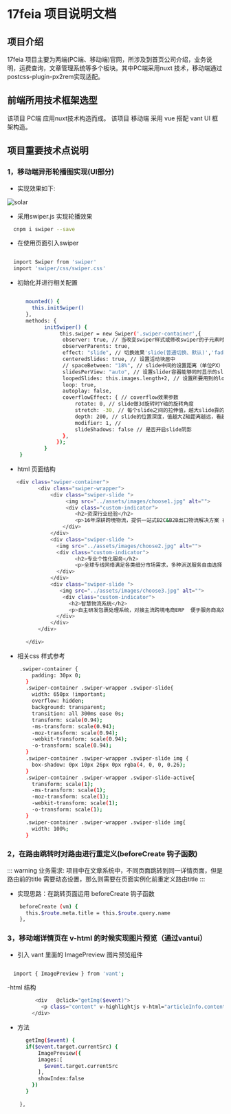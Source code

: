 # 17feia 项目说明文档

## 项目介绍
17feia 项目主要为两端(PC端、移动端)官网，所涉及到首页公司介绍，业务说明，运费查询，文章管理系统等多个板块。其中PC端采用nuxt 技术，移动端通过postcss-plugin-px2rem实现适配。


## 前端所用技术框架选型
该项目 PC端   应用nuxt技术构造而成。
该项目 移动端 采用 vue 搭配 vant UI 框架构造。


## 项目重要技术点说明
### 1，移动端异形轮播图实现(UI部分)
- 实现效果如下:

![solar](../.vuepress/public/img/swaper.gif)

- 采用swiper.js 实现轮播效果
```sh
  cnpm i swiper --save
```
- 在使用页面引入swiper
```sh

  import Swiper from 'swiper'
  import 'swiper/css/swiper.css'

```
- 初始化并进行相关配置
```sh

      mounted() {
        this.initSwiper()
      },
      methods: {
            initSwiper() {
                 this.swiper = new Swiper('.swiper-container',{
                  observer: true, // 当改变swiper样式或修改swiper的子元素时，自动初始化swiper，
                  observerParents: true,
                  effect: "slide", // 切换效果'slide(普通切换、默认)','fade('淡入')','cube(方块)','coverflow(3d流)','flip(3d翻转)'
                  centeredSlides: true, // 设置活动块居中
                  // spaceBetween: "18%", // slide中间的设置距离（单位PX）;
                  slidesPerView: "auto", // 设置slider容器能够同时显示的slides数量
                  loopedSlides: this.images.length+2, // 设置所要用到的loop个数（一般设置大于可视slide个数2个）
                  loop: true,
                  autoplay: false,
                  coverflowEffect: { // coverflow效果参数
                      rotate: 0, // slide做3d旋转时Y轴的旋转角度
                      stretch: -30, // 每个slide之间的拉伸值，越大slide靠的越紧，5.3.6后可使用百分比%
                      depth: 200, // slide的位置深度，值越大Z轴距离越远，看起来越小
                      modifier: 1, // 
                      slideShadows: false // 是否开启slide阴影
                  },
                });
            }
    }


```

- html 页面结构
```sh
   <div class="swiper-container">
          <div class="swiper-wrapper">
              <div class="swiper-slide ">
                   <img src="../assets/images/choose1.jpg" alt="">
                   <div class="custom-indicator"> 
                      <h2>资深行业经验</h2>
                      <p>16年深耕跨境物流，提供一站式B2C&B2B出口物流解决方案 在清关等关键环节具备明显优势</p>
                  </div>
              </div>
              <div class="swiper-slide ">
                <img src="../assets/images/choose2.jpg" alt="">
                <div class="custom-indicator">
                      <h2>专业个性化服务</h2>
                      <p>全球专线网络满足各类细分市场需求，多种派送服务自由选择 特殊货物品类、特殊寄送要求可定制渠道</p>
                </div>
              </div>
              <div class="swiper-slide ">
                 <img src="../assets/images/choose3.jpg" alt="">
                  <div class="custom-indicator">
                    <h2>智慧物流系统</h2>
                    <p>自主研发包裹处理系统，对接主流跨境电商ERP  便于服务商高效协同操作，客户物流信息全程实时可视化追踪</p>
                </div>
              </div>
          </div>
      
      </div>
```

- 相关css 样式参考
```sh
    .swiper-container {
        padding: 30px 0;
      }
      .swiper-container .swiper-wrapper .swiper-slide{
        width: 650px !important;
        overflow: hidden;
        background: transparent;
        transition: all 300ms ease 0s;
        transform: scale(0.94);
        -ms-transform: scale(0.94);
        -moz-transform: scale(0.94);
        -webkit-transform: scale(0.94);
        -o-transform: scale(0.94);
      }
      .swiper-container .swiper-wrapper .swiper-slide img {
        box-shadow: 0px 10px 26px 0px rgba(4, 0, 0, 0.26);
      }
      .swiper-container .swiper-wrapper .swiper-slide-active{
        transform: scale(1);
        -ms-transform: scale(1);
        -moz-transform: scale(1);
        -webkit-transform: scale(1);
        -o-transform: scale(1);
      }
      .swiper-container .swiper-wrapper .swiper-slide img{
        width: 100%;
      }
```

### 2，在路由跳转时对路由进行重定义(beforeCreate 钩子函数)
::: warning
  业务需求: 项目中在文章系统中，不同页面跳转到同一详情页面，但是路由前的title 需要动态设置，那么则需要在页面实例化前重定义路由title
:::
- 实现思路：在跳转页面运用 beforeCreate 钩子函数

```sh
    beforeCreate (vm) {
      this.$route.meta.title = this.$route.query.name
    },
```

### 3，移动端详情页在 v-html 的时候实现图片预览（通过vantui）

- 引入 vant 里面的 ImagePreview 图片预览组件

```sh

  import { ImagePreview } from 'vant';

```
-html 结构 

```sh
         <div   @click="getImg($event)">
           <p class="content" v-highlightjs v-html="articleInfo.content" ></p>
        </div>

```
- 方法

```sh
      getImg($event) {
      if($event.target.currentSrc) {
          ImagePreview({
          images:[
            $event.target.currentSrc
          ],
          showIndex:false
        })
      }
    
    },
```
